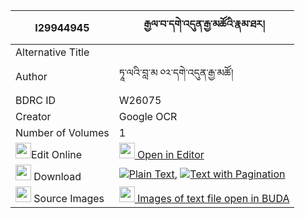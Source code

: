 |I29944945|རྒྱལ་བ་དགེ་འདུན་རྒྱ་མཚོའི་རྣམ་ཐར། 
| --- | --- 
|Alternative Title |
|Author| ཏཱ་ལའི་བླ་མ ༠༢་དགེ་འདུན་རྒྱ་མཚོ།
|BDRC ID | W26075
|Creator | Google OCR
|Number of Volumes| 1
|<img width="25" src="https://img.icons8.com/color/25/000000/edit-property.png">Edit Online| [<img width="25" src="https://avatars.githubusercontent.com/u/45091458?s=200&v=4"> Open in Editor](http://editor.openpecha.org/I29944945)
|<img width="25" src="https://img.icons8.com/fluent/48/000000/download-2.png"/>  Download | [![](https://img.icons8.com/color/20/000000/txt.png)Plain Text](https://github.com/Openpecha/I29944945/releases/download/v1/gyalwa_gendun_gyatso_i_namtar_plain_I29944945.zip), [![](https://img.icons8.com/color/20/000000/txt.png)Text with Pagination](https://github.com/Openpecha/I29944945/releases/download/v1/gyalwa_gendun_gyatso_i_namtar_pages_I29944945.zip)
|<img width="25" src="https://img.icons8.com/plasticine/100/000000/pictures-folder.png"/>  Source Images | [<img width="25" src="https://library.bdrc.io/icons/BUDA-small.svg"> Images of text file open in BUDA](https://library.bdrc.io/show/bdr:W26075)